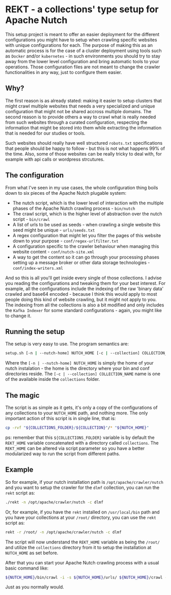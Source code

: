 # REKT - a collections' type setup for Apache Nutch

This setup project is meant to offer an easier deployment for the different configurations you might have to setup when crawling specific websites with unique configurations for each. The purpose of making this as an automatic process is for the case of a cluster deployment using tools such as `Docker` and/or `kubernetes` - in such environments you should try to stay away from the lower level configuration and bring automatic tools to your operations. Those configuration files are not meant to change the crawler functionalities in any way, just to configure them easier.

## Why?

The first reason is as already stated: making it easier to setup clusters that might crawl multiple websites that needs a very specialized and unique configuration that might not be shared accross multiple domains. The second reason is to provide others a way to crawl what is really needed from such websites through a curated configuration, respecting the information that might be stored into them while extracting the information that is needed for our studies or tools.

Such websites should really have well structured `robots.txt` specifications that people should be happy to follow - but this is not what happens 99% of the time. Also, some of those websites can be really tricky to deal with, for example with api calls or wordpress strcutures.

## The configuration

From what I've seen in my use cases, the whole configuration thing boils down to six pieces of the Apache Nutch plugable system:

- The nutch script, which is the lower level of interaction with the multiple phases of the Apache Nutch crawling process - `bin/nutch`
- The crawl script, which is the higher level of abstraction over the nutch script - `bin/crawl`
- A list of urls to be used as seeds - when crawling a single website this seed might be unique - `urls/seeds.txt`
- A regex configuration that might let you filter the pages of this website down to your purpose - `conf/regex-urlfilter.txt`
- A configuration specific to the crawler behaviour when managing this website content - `conf/nutch-site.xml`
- A way to get the content so it can go through your processing phases setting up a message broker or other data storage technologies - `conf/index-writers.xml`

And so this is all you'll get inside every single of those collections. I advise you reading the configurations and tweaking them for your best interest. For example, all the configurations include the indexing of the raw 'binary data' crawled and base64 encoded - because I think this would apply to most people doing this kind of website crawling, but it might not apply to you. The indexing from all the collections is also a bit modified and only includes the `Kafka Indexer` for some standard configurations - again, you might like to change it.

## Running the setup

The setup is very easy to use. The program semantics are:

```bash
setup.sh [-n | --nutch-home] NUTCH_HOME [-c | --collection] COLLECTION_NAME
```

Where the `[-n | --nutch-home] NUTCH_HOME` is simply the home of your nutch instalation - the home is the directory where your bin and conf directories reside. The `[-c | --collection] COLLECTION_NAME` name is one of the available inside the `collections` folder.

## The magic

The script is as simple as it gets, it's only a copy of the configurations of any collections to your `NUTCH_HOME` path, and nothing more. The only important action of this script is in single line, that is:

```bash
cp -rvf "${COLLECTIONS_FOLDER}/${COLLECTION}"/* "${NUTCH_HOME}"
```

ps: remember that this `${COLLECTIONS_FOLDER}` variable is by default the `REKT_HOME` variable concatenated with a directory called `collections`. The `REKT_HOME` can be altered via script parameter so you have a better modularized way to run the script from different paths.

## Example

So for example, if your nutch installation path is `/opt/apache/crawler/nutch` and you want to setup the crawler for the `dlmf` collection, you can run the `rekt` script as:

```bash
./rekt -n /opt/apache/crawler/nutch -c dlmf
```

Or, for example, if you have the `rekt` installed on `/usr/local/bin` path and you have your collections at your `/root/` directory, you can use the `rekt` script as:

```bash
rekt -r /root/ -n /opt/apache/crawler/nutch -c dlmf
```

The script will now understand the `REKT_HOME` variable as being the `/root/` and utilize the `collections` directory from it to setup the installation at `NUTCH_HOME` as set before.

After that you can start your Apache Nutch crawling process with a usual basic command like:

```bash
${NUTCH_HOME}/bin/crawl -i -s ${NUTCH_HOME}/urls/ ${NUTCH_HOME}/crawl -1 
```

Just as you normally would.
